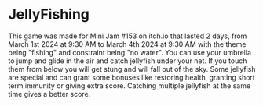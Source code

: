 # JellyFishing

This game was made for Mini Jam #153 on itch.io that lasted 2 days, from March 1st 2024 at 9:30 AM to March 4th 2024 at 9:30 AM with the theme being "fishing" and constraint being "no water". You can use your umbrella to jump and glide in the air and catch jellyfish under your net. If you touch them from below you will get stung and will fall out of the sky. Some jellyfish are special and can grant some bonuses like restoring health, granting short term immunity or giving extra score. Catching multiple jellyfish at the same time gives a better score.

